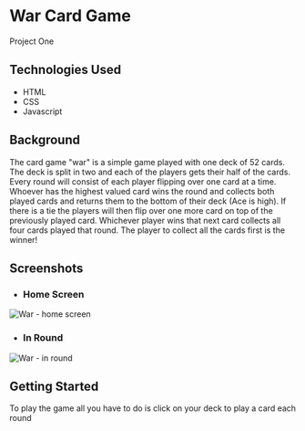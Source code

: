 # War Card Game
Project One 

## Technologies Used
  - HTML
  - CSS
  - Javascript

## Background
The card game "war" is a simple game played with one deck of 52 cards.  The deck is split in two and each of the players gets their half of the cards. Every round will consist of each player flipping over one card at a time. Whoever has the highest valued card wins the round and collects both played cards and returns them to the bottom of their deck (Ace is high). If there is a tie the players will then flip over one more card on top of the previously played card. Whichever player wins that next card collects all four cards played that round. The player to collect all the cards first is the winner!

## Screenshots

- ### Home Screen
![War - home screen](https://user-images.githubusercontent.com/89110258/148782162-889d78fb-442f-491a-93cf-7bec9f9c5679.png)

- ### In Round 
 ![War - in round](https://user-images.githubusercontent.com/89110258/148782510-3a76784b-3bba-4ab4-bdc0-567a84f7eedb.png)
 
 ## Getting Started
 To play the game all you have to do is click on your deck to play a card each round
 
